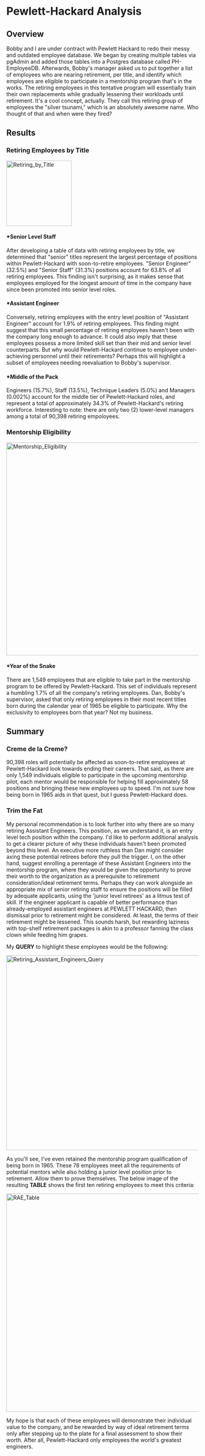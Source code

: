 # Pewlett-Hackard Analysis

## Overview

Bobby and I are under contract with Pewlett Hackard to redo their messy and outdated employee database. We began by creating multiple tables via pgAdmin and added those tables into a Postgres database called PH-EmployeeDB. Afterwards, Bobby's manager asked us to put together a list of employees who are nearing retirement, per title, and identify which employees are eligible to participate in a mentorship program that's in the works. The retiring employees in this tentative program will essentially train their own replacements while gradually lessening their workloads until retirement. It's a cool concept, actually. They call this retiring group of employees the "silver tsunami," which is an absolutely awesome name. Who thought of that and when were they fired?

## Results

### Retiring Employees by Title

<img width="171" alt="Retiring_by_Title" src="https://user-images.githubusercontent.com/92264929/145722305-b89e91f3-b5c2-4f8e-9862-3a247c25f974.png"> 

#### *Senior Level Staff

After developing a table of data with retiring employees by title, we determined that "senior" titles represent the largest percentage of positions within Pewlett-Hackard with soon-to-retire employees. "Senior Engineer" (32.5%) and "Senior Staff" (31.3%) positions account for 63.8% of all retiring employees. This finding isn't surprising, as it makes sense that employees employed for the longest amount of time in the company have since been promoted into senior level roles.

#### *Assistant Engineer

Conversely, retiring employees with the entry level position of "Assistant Engineer" account for 1.9% of retiring employees. This finding might suggest that this small percentage of retiring employees haven't been with the company long enough to advance. It could also imply that these employees possess a more limited skill set than their mid and senior level counterparts. But why would Pewlett-Hackard continue to employee under-achieving personnel until their retirements? Perhaps this will highlight a subset of employees needing reevaluation to Bobby's supervisor.

#### *Middle of the Pack

Engineers (15.7%), Staff (13.5%), Technique Leaders (5.0%) and Managers (0.002%) account for the middle tier of Pewlett-Hackard roles, and represent a total of approximately 34.3% of Pewlett-Hackard's retiring workforce. Interesting to note: there are only two (2) lower-level managers among a total of 90,398 retiring empoloyees.

### Mentorship Eligibility

<img width="556" alt="Mentorship_Eligibility" src="https://user-images.githubusercontent.com/92264929/145722743-c02bb097-6907-4116-a46b-a703c2ef7107.png">

#### *Year of the Snake

There are 1,549 employees that are eligible to take part in the mentorship program to be offered by Pewlett-Hackard. This set of individuals represent a humbling 1.7% of all the company's retiring employees. Dan, Bobby's supervisor, asked that only retiring employees in their most recent titles born during the calendar year of 1965 be eligible to participate. Why the exclusivity to employees born that year? Not my business.

## Summary

### Creme de la Creme?

90,398 roles will potentially be affected as soon-to-retire employees at Pewlett-Hackard look towards ending their careers. That said, as there are only 1,549 individuals eligible to participate in the upcoming mentorship pilot, each mentor would be responsible for helping fill approximately 58 positions and bringing these new employees up to speed. I'm not sure how being born in 1965 aids in that quest, but I guess Pewlett-Hackard does.

### Trim the Fat

My personal recommendation is to look further into why there are so many retiring Assistant Engineers. This position, as we understand it, is an entry level tech position within the company. I'd like to perform additional analysis to get a clearer picture of why these individuals haven't been promoted beyond this level. An executive more ruthless than Dan might consider axing these potential retirees before they pull the trigger. I, on the other hand, suggest enrolling a perentage of these Assistant Engineers into the mentorship program, where they would be given the opportunity to prove their worth to the organization as a prerequisite to retirement consideration/ideal retirement terms. Perhaps they can work alongside an appropriate mix of senior retiring staff to ensure the positions will be filled by adequate applicants, using the 'junior level retirees' as a litmus test of skill. If the engineer applicant is capable of better performance than already-employed assistant engineers at PEWLETT HACKARD, then dismissal prior to retirement might be considered. At least, the terms of their retirement might be lessened. This sounds harsh, but rewarding laziness with top-shelf retirement packages is akin to a professor fanning the class clown while feeding him grapes.

My **QUERY** to highlight these employees would be the following:

<img width="509" alt="Retiring_Assistant_Engineers_Query" src="https://user-images.githubusercontent.com/92264929/145725631-4727d256-f5aa-457e-9e19-129a1e351a3d.png">

As you'll see, I've even retained the mentorship program qualification of being born in 1965. These 78 employees meet all the requirements of potential mentors while also holding a junior level position prior to retirement. Allow them to prove themselves. The below image of the resulting **TABLE** shows the first ten retiring employees to meet this criteria:

<img width="570" alt="RAE_Table" src="https://user-images.githubusercontent.com/92264929/145725707-e4760485-d775-4727-83b5-e17003da5c1e.png">

My hope is that each of these employees will demonstrate their individual value to the company, and be rewarded by way of ideal retirement terms only after stepping up to the plate for a final assessment to show their worth. After all, Pewlett-Hackard only employees the world's greatest engineers.
